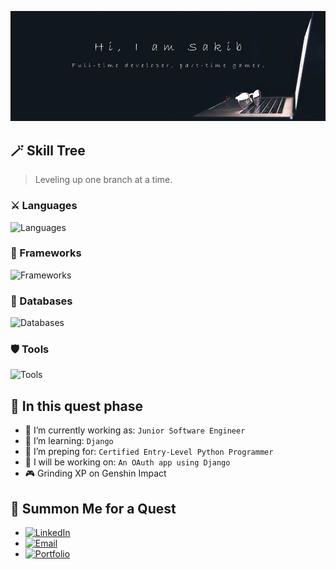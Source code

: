 <p align="center">
  <img src="images/banner-2.png" />
</p>

## 🪄 Skill Tree
> Leveling up one branch at a time.

### ⚔️ Languages
![Languages](https://skillicons.dev/icons?i=py,js,ts,css,html)

### 🧙 Frameworks
![Frameworks](https://skillicons.dev/icons?i=angular,react,nextjs,express,django)

### 🏹 Databases
![Databases](https://skillicons.dev/icons?i=postgres,mongodb)

### 🛡️ Tools
![Tools](https://skillicons.dev/icons?i=vscode,git,postman)

## 📜 In this quest phase

- 💼 I’m currently working as: `Junior Software Engineer`
- 🌱 I’m learning: `Django`
- 📜 I’m preping for: `Certified Entry-Level Python Programmer`
- 🔭 I will be working on: `An OAuth app using Django`
- 🎮 Grinding XP on Genshin Impact

## 🔮 Summon Me for a Quest
- [![LinkedIn](https://img.shields.io/badge/LinkedIn-blue?style=flat&logo=linkedin&logoColor=white)](https://www.linkedin.com/in/nazmussakibofficial/) 
- [![Email](https://img.shields.io/badge/Email-D14836?style=flat&logo=gmail&logoColor=white)](mailto:nazmussakibofficial19@gmail.com)
- [![Portfolio](https://img.shields.io/badge/Portfolio-000?style=flat&logo=vercel&logoColor=white)](https://nazmussakibofficial.vercel.app) 